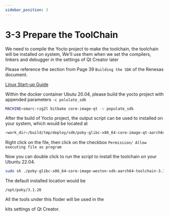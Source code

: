 ```yaml
---
sidebar_position: 3
---
```


# 3-3 Prepare the ToolChain

We need to compile the Yocto project to make the
toolchain, the toolchain will be installed on system, We'll use them when we set the compilers, linkers and debugger in the settings of Qt Creator later

Please reference the section from Page 39 ```Building the SDK``` of the Renesas document.

[Linux Start-up Guide](https://www.renesas.cn/cn/zh/document/gde/smarc-evk-rzg2l-rzg2lc-rzg2ul-linux-start-guide-rev103?r=1467981)

Within the docker container Ubutu 20.04, please build the yocto project with appended parameters
`-c polulate_sdk`

```bash
MACHINE=smarc-rzg2l bitbake core-image-qt -c populate_sdk
```

After the build of Yocto project, the output script can be used to installed on your system,
which would be located at

```bash
<work_dir>/build/tmp/deploy/sdk/poky-glibc-x86_64-core-image-qt-aarch64-smarc-rzg2l-toolchain-3.1.26.sh
```

Right click on the file, then click on the checkbox `Permission/ Allow executing file as program`

Now you can double click to run the script to install the toolchain on your Ubuntu 22.04.

```bash
sudo sh ./poky-glibc-x86_64-core-image-weston-sdk-aarch64-toolchain-3.1.26.sh
```

The default installed location would be

`/opt/poky/3.1.26`

All the tools under this floder will be used in the

kits settings of Qt Creator.
